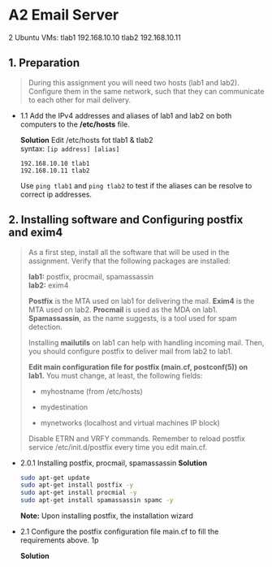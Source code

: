 # A2 Email Server

2 Ubuntu VMs:
tlab1 192.168.10.10
tlab2 192.168.10.11

## 1. Preparation

> During this assignment you will need two hosts (lab1 and lab2). Configure them in the same network, such that they can communicate to each other for mail delivery.


- 1.1 Add the IPv4 addresses and aliases of lab1 and lab2 on both computers to the **/etc/hosts** file.

    **Solution**
    Edit /etc/hosts fot tlab1 & tlab2   
    syntax: `[ip address] [alias]`
    ```/etc/hosts
    192.168.10.10 tlab1
    192.168.10.11 tlab2
    ```
    Use `ping tlab1` and `ping tlab2` to test if the aliases can be resolve to correct ip addresses.

## 2. Installing software and Configuring postfix and exim4

> As a first step, install all the software that will be used in the assignment. Verify that the following packages are installed:
> 
> **lab1:** postfix, procmail, spamassassin  
> **lab2:** exim4
>
> **Postfix** is the MTA used on lab1 for delivering the mail. **Exim4** is the MTA used on lab2. **Procmail** is used as the MDA on lab1. **Spamassassin**, as the name suggests, is a tool used for spam detection.
>
> Installing **mailutils** on lab1 can help with handling incoming mail. Then, you should configure postfix to deliver mail from lab2 to lab1.
> 
> **Edit main configuration file for postfix (main.cf, postconf(5)) on lab1.** You must change, at least, the following fields:
>
> - myhostname (from /etc/hosts)
>
> - mydestination
>
> - mynetworks (localhost and virtual machines IP block)
>
> Disable ETRN and VRFY commands. Remember to reload postfix service /etc/init.d/postfix every time you edit main.cf.

- 2.0.1 Installing postfix, procmail, spamassassin
    **Solution**
    ```bash
    sudo apt-get update
    sudo apt-get install postfix -y
    sudo apt-get install procmial -y
    sudo apt-get install spamassassin spamc -y
    ```
    **Note:** Upon installing postfix, the installation wizard
- 2.1 Configure the postfix configuration file main.cf to fill the requirements above. 1p  
  
    **Solution**


